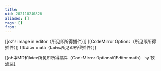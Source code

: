 ```yaml
---
title: 
uid: 202110240826
aliases: []
tags: []
from: 
---
```

[[oz's image in editor（所见即所得插件）]]
[[CodeMirror Options（所见即所得插件）]]
[[Editor math（Latex所见即所得插件）]]

[[ob中MD和latex所见即所得插件（CodeMirror Options和Editor math） by 软通达]]